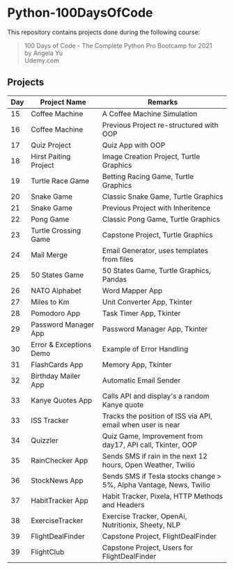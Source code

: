 # Python-100DaysOfCode

This repository contains projects done during the following course:

> 100 Days of Code - The Complete Python Pro Bootcamp for 2021 \
> by Angela Yu \
> Udemy.com

## Projects

| Day | Project Name            | Remarks                                                            |
| --- | ----------------------- | ------------------------------------------------------------------ |
| 15  | Coffee Machine          | A Coffee Machine Simulation                                        |
| 16  | Coffee Machine          | Previous Project re-structured with OOP                            |
| 17  | Quiz Project            | Quiz App with OOP                                                  |
| 18  | Hirst Paiting Project   | Image Creation Project, Turtle Graphics                            |
| 19  | Turtle Race Game        | Betting Racing Game, Turtle Graphics                               |
| 20  | Snake Game              | Classic Snake Game, Turtle Graphics                                |
| 21  | Snake Game              | Previous Project with Inheritence                                  |
| 22  | Pong Game               | Classic Pong Game, Turtle Graphics                                 |
| 23  | Turtle Crossing Game    | Capstone Project, Turtle Graphics                                  |
| 24  | Mail Merge              | Email Generator, uses templates from files                         |
| 25  | 50 States Game          | 50 States Game, Turtle Graphics, Pandas                            |
| 26  | NATO Alphabet           | Word Mapper App                                                    |
| 27  | Miles to Km             | Unit Converter App, Tkinter                                        |
| 28  | Pomodoro App            | Task Timer App, Tkinter                                            |
| 29  | Password Manager App    | Password Manager App, Tkinter                                      |
| 30  | Error & Exceptions Demo | Example of Error Handling                                          |
| 31  | FlashCards App          | Memory App, Tkinter                                                |
| 32  | Birthday Mailer App     | Automatic Email Sender                                             |
| 33  | Kanye Quotes App        | Calls API and display's a random Kanye quote                       |
| 33  | ISS Tracker             | Tracks the position of ISS via API, email when user is near        |
| 34  | Quizzler                | Quiz Game, Improvement from day17, API call, Tkinter, OOP          |
| 35  | RainChecker App         | Sends SMS if rain in the next 12 hours, Open Weather, Twilio       |
| 36  | StockNews App           | Sends SMS if Tesla stocks change > 5%, Alpha Vantage, News, Twilio |
| 37  | HabitTracker App        | Habit Tracker, Pixela, HTTP Methods and Headers                    |
| 38  | ExerciseTracker         | Exercise Tracker, OpenAi, Nutritionix, Sheety, NLP                 |
| 39  | FlightDealFinder        | Capstone Project, FlightDealFinder                                 |
| 39  | FlightClub              | Capstone Project, Users for FlightDealFinder                       |
